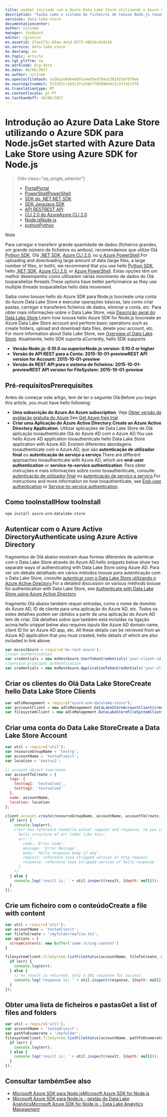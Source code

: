 ```yaml
---
title: aaaGet iniciado com o Azure Data Lake Store utilizando o Azure SDK para Node.js | Microsoft Docs
description: "Saiba como o sistema de ficheiros de toouse Node.js toowork com contas do Data Lake Store e Olá."
services: data-lake-store
documentationcenter: 
author: nitinme
manager: jhubbard
editor: cgronlun
ms.assetid: 2fee173c-69ae-4e1d-8773-48618cda9e16
ms.service: data-lake-store
ms.devlang: na
ms.topic: article
ms.tgt_pltfrm: na
ms.workload: big-data
ms.date: 06/06/2017
ms.author: nitinme
ms.openlocfilehash: ce36a2e0de4e091a4e85ed784a3381415ef6f9e6
ms.sourcegitcommit: 523283cc1b3c37c428e77850964dc1c33742c5f0
ms.translationtype: MT
ms.contentlocale: pt-PT
ms.lasthandoff: 10/06/2017
---
```

# <a name="get-started-with-azure-data-lake-store-using-azure-sdk-for-nodejs"></a><span data-ttu-id="84610-103">Introdução ao Azure Data Lake Store utilizando o Azure SDK para Node.js</span><span class="sxs-lookup"><span data-stu-id="84610-103">Get started with Azure Data Lake Store using Azure SDK for Node.js</span></span>
> [!div class="op_single_selector"]
> * [<span data-ttu-id="84610-104">Portal</span><span class="sxs-lookup"><span data-stu-id="84610-104">Portal</span></span>](data-lake-store-get-started-portal.md)
> * [<span data-ttu-id="84610-105">PowerShell</span><span class="sxs-lookup"><span data-stu-id="84610-105">PowerShell</span></span>](data-lake-store-get-started-powershell.md)
> * [<span data-ttu-id="84610-106">SDK do .NET</span><span class="sxs-lookup"><span data-stu-id="84610-106">.NET SDK</span></span>](data-lake-store-get-started-net-sdk.md)
> * [<span data-ttu-id="84610-107">SDK Java</span><span class="sxs-lookup"><span data-stu-id="84610-107">Java SDK</span></span>](data-lake-store-get-started-java-sdk.md)
> * [<span data-ttu-id="84610-108">API REST</span><span class="sxs-lookup"><span data-stu-id="84610-108">REST API</span></span>](data-lake-store-get-started-rest-api.md)
> * [<span data-ttu-id="84610-109">CLI 2.0 do Azure</span><span class="sxs-lookup"><span data-stu-id="84610-109">Azure CLI 2.0</span></span>](data-lake-store-get-started-cli-2.0.md)
> * [<span data-ttu-id="84610-110">Node.js</span><span class="sxs-lookup"><span data-stu-id="84610-110">Node.js</span></span>](data-lake-store-manage-use-nodejs.md)
> * [<span data-ttu-id="84610-111">python</span><span class="sxs-lookup"><span data-stu-id="84610-111">Python</span></span>](data-lake-store-get-started-python.md)
>
> 

> [!NOTE]
> <span data-ttu-id="84610-112">Para carregar e transferir grande quantidade de dados (ficheiros grandes, um grande número de ficheiros ou ambos), recomendamos que utilize Olá [Python SDK](data-lake-store-get-started-python.md), Olá [.NET SDK](data-lake-store-get-started-net-sdk.md), [Azure CLI 2.0](data-lake-store-get-started-cli-2.0.md), ou [o Azure PowerShell](data-lake-store-get-started-powershell.md).</span><span class="sxs-lookup"><span data-stu-id="84610-112">For uploading and downloading large amount of data (large files, a large number of files, or both), we recommend that you use hello [Python SDK](data-lake-store-get-started-python.md), hello [.NET SDK](data-lake-store-get-started-net-sdk.md), [Azure CLI 2.0](data-lake-store-get-started-cli-2.0.md), or [Azure PowerShell](data-lake-store-get-started-powershell.md).</span></span> <span data-ttu-id="84610-113">Estas opções têm um melhor desempenho como utilizarem várias movimento de dados do Olá tooparallelize threads.</span><span class="sxs-lookup"><span data-stu-id="84610-113">These options have better performance as they use multiple threads tooparallelize hello data movement.</span></span>
> 
> 

<span data-ttu-id="84610-114">Saiba como toouse hello do Azure SDK para Node.js toocreate uma conta do Azure Data Lake Store e executar operações básicas, tais como criar pastas, carregar e transferem ficheiros de dados, eliminar a conta, etc. Para obter mais informações sobre o Data Lake Store, veja [Descrição geral do Data Lake Store](data-lake-store-overview.md).</span><span class="sxs-lookup"><span data-stu-id="84610-114">Learn how toouse hello Azure SDK for Node.js toocreate an Azure Data Lake Store account and perform basic operations such as create folders, upload and download data files, delete your account, etc. For more information about Data Lake Store, see [Overview of Data Lake Store](data-lake-store-overview.md).</span></span> <span data-ttu-id="84610-115">Atualmente, hello SDK suporta a</span><span class="sxs-lookup"><span data-stu-id="84610-115">Currently, hello SDK supports</span></span>

* <span data-ttu-id="84610-116">**Versão Node.js: 0.10.0 ou superior**</span><span class="sxs-lookup"><span data-stu-id="84610-116">**Node.js version: 0.10.0 or higher**</span></span>
* <span data-ttu-id="84610-117">**Versão de API REST para a Conta: 2015-10-01-preview**</span><span class="sxs-lookup"><span data-stu-id="84610-117">**REST API version for Account: 2015-10-01-preview**</span></span>
* <span data-ttu-id="84610-118">**Versão de REST API para o sistema de ficheiros: 2015-10-01-preview**</span><span class="sxs-lookup"><span data-stu-id="84610-118">**REST API version for FileSystem: 2015-10-01-preview**</span></span>

## <a name="prerequisites"></a><span data-ttu-id="84610-119">Pré-requisitos</span><span class="sxs-lookup"><span data-stu-id="84610-119">Prerequisites</span></span>
<span data-ttu-id="84610-120">Antes de começar este artigo, tem de ter o seguinte Olá:</span><span class="sxs-lookup"><span data-stu-id="84610-120">Before you begin this article, you must have hello following:</span></span>

* <span data-ttu-id="84610-121">**Uma subscrição do Azure**.</span><span class="sxs-lookup"><span data-stu-id="84610-121">**An Azure subscription**.</span></span> <span data-ttu-id="84610-122">Veja [Obter versão de avaliação gratuita do Azure](https://azure.microsoft.com/pricing/free-trial/).</span><span class="sxs-lookup"><span data-stu-id="84610-122">See [Get Azure free trial](https://azure.microsoft.com/pricing/free-trial/).</span></span>
* <span data-ttu-id="84610-123">**Criar uma Aplicação do Azure Active Directory**.</span><span class="sxs-lookup"><span data-stu-id="84610-123">**Create an Azure Active Directory Application**.</span></span> <span data-ttu-id="84610-124">Utilizar aplicações de Data Lake Store de Olá aplicação tooauthenticate Olá do Azure AD com o Azure AD.</span><span class="sxs-lookup"><span data-stu-id="84610-124">You use hello Azure AD application tooauthenticate hello Data Lake Store application with Azure AD.</span></span> <span data-ttu-id="84610-125">Existem diferentes abordagens tooauthenticate com o Azure AD, que são **autenticação de utilizador final** ou **autenticação de serviço a serviço**.</span><span class="sxs-lookup"><span data-stu-id="84610-125">There are different approaches tooauthenticate with Azure AD, which are **end-user authentication** or **service-to-service authentication**.</span></span> <span data-ttu-id="84610-126">Para obter instruções e mais informações sobre como tooauthenticate, consulte [autenticação de utilizador final](data-lake-store-end-user-authenticate-using-active-directory.md) ou [autenticação de serviço a serviço](data-lake-store-authenticate-using-active-directory.md).</span><span class="sxs-lookup"><span data-stu-id="84610-126">For instructions and more information on how tooauthenticate, see [End-user authentication](data-lake-store-end-user-authenticate-using-active-directory.md) or [Service-to-service authentication](data-lake-store-authenticate-using-active-directory.md).</span></span>

## <a name="how-tooinstall"></a><span data-ttu-id="84610-127">Como tooInstall</span><span class="sxs-lookup"><span data-stu-id="84610-127">How tooInstall</span></span>
```bash
npm install azure-arm-datalake-store
```

## <a name="authenticate-using-azure-active-directory"></a><span data-ttu-id="84610-128">Autenticar com o Azure Active Directory</span><span class="sxs-lookup"><span data-stu-id="84610-128">Authenticate using Azure Active Directory</span></span>
<span data-ttu-id="84610-129">fragmentos de Olá abaixo mostram duas formas diferentes de autenticar com o Data Lake Store através do Azure AD.</span><span class="sxs-lookup"><span data-stu-id="84610-129">hello snippets below show two separate ways of authenticating with Data Lake Store using Azure AD.</span></span> <span data-ttu-id="84610-130">Para ver um debate detalhado em vários métodos toouse para autenticação com o Data Lake Store, consulte [autenticar com o Data Lake Store utilizando o Azure Active Directory](data-lake-store-authenticate-using-active-directory.md).</span><span class="sxs-lookup"><span data-stu-id="84610-130">For a detailed discussion on various methods toouse for authentication with Data Lake Store, see [Authenticate with Data Lake Store using Azure Active Directory](data-lake-store-authenticate-using-active-directory.md).</span></span>

<span data-ttu-id="84610-131">fragmento Olá abaixo também requer entradas, como o nome de domínio do Azure AD, ID de cliente para uma aplicação do Azure AD, etc. Todos os estes detalhes podem ser obtidos a partir de uma aplicação do Azure AD tem de criar, Olá detalhes sobre que também está incluídas na ligação acima.</span><span class="sxs-lookup"><span data-stu-id="84610-131">hello snippet below also requires inputs like Azure AD domain name, client ID for an Azure AD app, etc. All these details can be retrieved from an Azure AD application that you must created, hello details of which are also included in link above.</span></span>

 ```javascript
 var msrestAzure = require('ms-rest-azure');
 //user authentication
 var credentials = new msRestAzure.UserTokenCredentials('your-client-id', 'your-domain', 'your-username', 'your-password', 'your-redirect-uri');
 //service principal authentication
 var credentials = new msRestAzure.ApplicationTokenCredentials('your-client-id', 'your-domain', 'your-secret');
 ```

## <a name="create-hello-data-lake-store-clients"></a><span data-ttu-id="84610-132">Criar os clientes do Olá Data Lake Store</span><span class="sxs-lookup"><span data-stu-id="84610-132">Create hello Data Lake Store Clients</span></span>
```javascript
var adlsManagement = require("azure-arm-datalake-store");
var acccountClient = new adlsManagement.DataLakeStoreAccountClient(credentials, "your-subscription-id");
var filesystemClient = new adlsManagement.DataLakeStoreFileSystemClient(credentials);
```

## <a name="create-a-data-lake-store-account"></a><span data-ttu-id="84610-133">Criar uma conta do Data Lake Store</span><span class="sxs-lookup"><span data-stu-id="84610-133">Create a Data Lake Store Account</span></span>
```javascript
var util = require('util');
var resourceGroupName = 'testrg';
var accountName = 'testadlsacct';
var location = 'eastus2';

// account object toocreate
var accountToCreate = {
  tags: {
    testtag1: 'testvalue1',
    testtag2: 'testvalue2'
  },
  name: accountName,
  location: location
};

client.account.create(resourceGroupName, accountName, accountToCreate, function (err, result, request, response) {
  if (err) {
    console.log(err);
    /*err has reference toohello actual request and response, so you can see what was sent and received on hello wire.
      hello structure of err looks like this:
      err: {
        code: 'Error Code',
        message: 'Error Message',
        body: 'hello response body if any',
        request: reference tooa stripped version of http request
        response: reference tooa stripped version of hello response
      }
    */
  } else {
    console.log('result is: ' + util.inspect(result, {depth: null}));
  }
});
```

## <a name="create-a-file-with-content"></a><span data-ttu-id="84610-134">Crie um ficheiro com o conteúdo</span><span class="sxs-lookup"><span data-stu-id="84610-134">Create a file with content</span></span>
```javascript
var util = require('util');
var accountName = 'testadlsacct';
var fileToCreate = '/myfolder/myfile.txt';
var options = {
  streamContents: new Buffer('some string content')
}

filesystemClient.fileSystem.listFileStatus(accountName, fileToCreate, options, function (err, result, request, response) {
  if (err) {
    console.log(err);
  } else {
    // no result is returned, only a 201 response for success.
    console.log('response is: ' + util.inspect(response, {depth: null}));
  }
});
```

## <a name="get-a-list-of-files-and-folders"></a><span data-ttu-id="84610-135">Obter uma lista de ficheiros e pastas</span><span class="sxs-lookup"><span data-stu-id="84610-135">Get a list of files and folders</span></span>
```javascript
var util = require('util');
var accountName = 'testadlsacct';
var pathToEnumerate = '/myfolder';
filesystemClient.fileSystem.listFileStatus(accountName, pathToEnumerate, function (err, result, request, response) {
  if (err) {
    console.log(err);
  } else {
    console.log('result is: ' + util.inspect(result, {depth: null}));
  }
});
```

## <a name="see-also"></a><span data-ttu-id="84610-136">Consultar também</span><span class="sxs-lookup"><span data-stu-id="84610-136">See also</span></span>
* [<span data-ttu-id="84610-137">Microsoft Azure SDK para Node.js</span><span class="sxs-lookup"><span data-stu-id="84610-137">Microsoft Azure SDK for Node.js</span></span>](https://github.com/azure/azure-sdk-for-node)
* [<span data-ttu-id="84610-138">Microsoft Azure SDK para Node.js - gestão do Data Lake Analytics</span><span class="sxs-lookup"><span data-stu-id="84610-138">Microsoft Azure SDK for Node.js - Data Lake Analytics Management</span></span>](https://www.npmjs.com/package/azure-arm-datalake-analytics)

